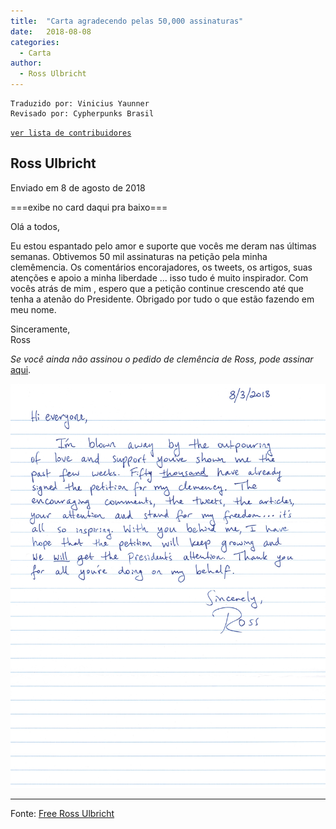 ```yaml
---
title:  "Carta agradecendo pelas 50,000 assinaturas"
date:   2018-08-08
categories:
  - Carta
author:
  - Ross Ulbricht
---
```


```
Traduzido por: Vinicius Yaunner
Revisado por: Cypherpunks Brasil
```
[```ver lista de contribuidores```](/about/#contribuidores)

## Ross Ulbricht  
Enviado em 8 de agosto de 2018

===exibe no card daqui pra baixo===

Olá a todos,

Eu estou espantado pelo amor e suporte que vocês me deram nas últimas semanas. Obtivemos 50 mil assinaturas na petição pela minha clemêmencia. Os comentários encorajadores, os tweets, os artigos, suas atenções e apoio a minha liberdade ... isso tudo é muito inspirador. Com vocês atrás de mim , espero que a petição continue crescendo até que tenha a atenão do Presidente. Obrigado por tudo o que estão fazendo em meu nome.

Sinceramente,  
Ross

_Se você ainda não assinou o pedido de clemência de Ross, pode assinar_ [aqui](https://www.change.org/p/freerosspetition-we-seek-potus-s-clemency-for-ross-ulbricht-serving-double-life-for-a-website-realdonaldtrump-free-ross).

![](../stuff/Thank_You_Letter_50k_Signatures_8-3-18.jpg)

---
Fonte: [Free Ross Ulbricht](https://freeross.org/letter-for-50k-signatures/)